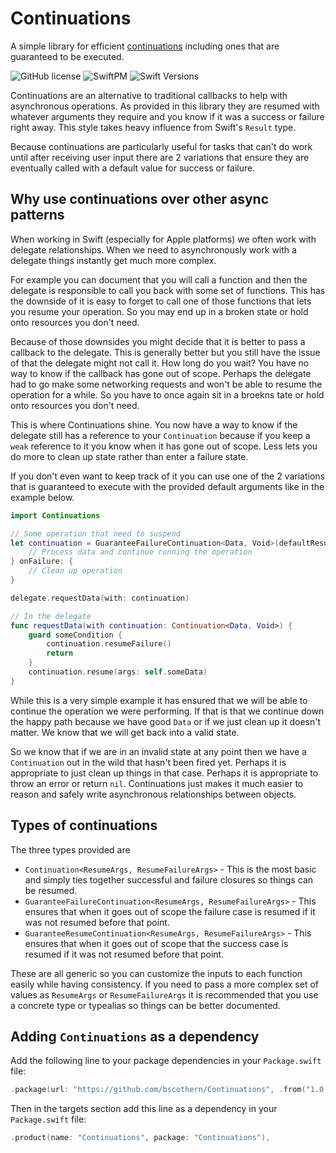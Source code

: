 # Continuations

A simple library for efficient [continuations](https://en.wikipedia.org/wiki/Continuation) including ones that are guaranteed to be executed.

![GitHub license](https://img.shields.io/badge/license-MIT-lightgrey.svg)
![SwiftPM](https://img.shields.io/badge/SwiftPM-compatible-brightgreen.svg)
![Swift Versions](https://img.shields.io/badge/Swift-5.3-orange.svg)

Continuations are an alternative to traditional callbacks to help with asynchronous operations.
As provided in this library they are resumed with whatever arguments they require and you know if it was a success or failure right away.
This style takes heavy influence from Swift's `Result` type.

Because continuations are particularly useful for tasks that can't do work until after receiving user input there are 2 variations that ensure they are eventually called with a default value for success or failure.

## Why use continuations over other async patterns
When working in Swift (especially for Apple platforms) we often work with delegate relationships.
When we need to asynchronously work with a delegate things instantly get much more complex.

For example you can document that you will call a function and then the delegate is responsible to call you back with some set of functions.
This has the downside of it is easy to forget to call one of those functions that lets you resume your operation.
So you may end up in a broken state or hold onto resources you don't need.

Because of those downsides you might decide that it is better to pass a callback to the delegate.
This is generally better but you still have the issue of that the delegate might not call it.
How long do you wait?
You have no way to know if the callback has gone out of scope.
Perhaps the delegate had to go make some networking requests and won't be able to resume the operation for a while.
So you have to once again sit in a broekns tate or hold onto resources you don't need.

This is where Continuations shine.
You now have a way to know if the delegate still has a reference to your `Continuation` because if you keep a `weak` reference to it you know when it has gone out of scope.
Less lets you do more to clean up state rather than enter a failure state.

If you don't even want to keep track of it you can use one of the 2 variations that is guaranteed to execute with the provided default arguments like in the example below.

```swift
import Continuations

// Some operation that need to suspend
let continuation = GuaranteeFailureContinuation<Data, Void>(defaultResumeFailureArgs: ()) { data in
    // Process data and continue running the operation
} onFailure: {
    // Clean up operation
}

delegate.requestData(with: continuation)

// In the delegate
func requestData(with continuation: Continuation<Data, Void>) {
    guard someCondition {
        continuation.resumeFailure()
        return
    }
    continuation.resume(args: self.someData)
}
```

While this is a very simple example it has ensured that we will be able to continue the operation we were performing.
If that is that we continue down the happy path because we have good `Data` or if we just clean up it doesn't matter.
We know that we will get back into a valid state.

So we know that if we are in an invalid state at any point then we have a `Continuation` out in the wild that hasn't been fired yet.
Perhaps it is appropriate to just clean up things in that case.
Perhaps it is appropriate to throw an error or return `nil`.
Continuations just makes it much easier to reason and safely write asynchronous relationships between objects.

## Types of continuations
The three types provided are
* `Continuation<ResumeArgs, ResumeFailureArgs>` - This is the most basic and simply ties together successful and failure closures so things can be resumed. 
* `GuaranteeFailureContinuation<ResumeArgs, ResumeFailureArgs>` - This ensures that when it goes out of scope the failure case is resumed if it was not resumed before that point.
* `GuaranteeResumeContinuation<ResumeArgs, ResumeFailureArgs>` - This ensures that when it goes out of scope that the success case is resumed if it was not resumed before that point.

These are all generic so you can customize the inputs to each function easily while having consistency.
If you need to pass a more complex set of values as `ResumeArgs` or `ResumeFailureArgs` it is recommended that you use a concrete type or typealias so things can be better documented.

## Adding `Continuations` as a dependency
Add the following line to your package dependencies in your `Package.swift` file:
```swift
.package(url: "https://github.com/bscothern/Continuations", .from("1.0.0")),
```

Then in the targets section add this line as a dependency in your `Package.swift` file:
```swift
.product(name: "Continuations", package: "Continuations"),
```

